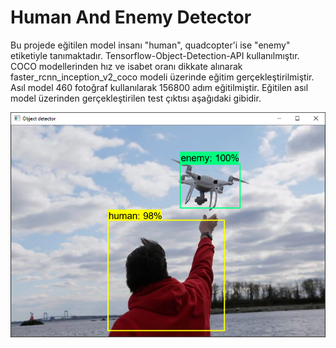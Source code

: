 # Human And Enemy Detector
Bu projede eğitilen model insanı "human", quadcopter'i ise "enemy" etiketiyle tanımaktadır. Tensorflow-Object-Detection-API kullanılmıştır. COCO modellerinden hız ve isabet oranı dikkate alınarak faster_rcnn_inception_v2_coco modeli üzerinde eğitim gerçekleştirilmiştir. Asıl model 460 fotoğraf kullanılarak 156800 adım eğitilmiştir. Eğitilen asıl model üzerinden gerçekleştirilen test çıktısı aşağıdaki gibidir.


![output](https://github.com/busracinar/HumanAndEnemyDetector/blob/master/doc/output.PNG)
